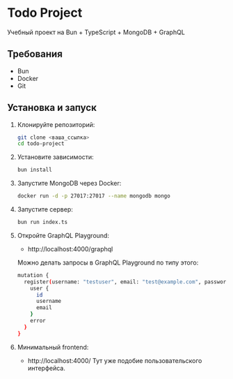 # Todo Project

Учебный проект на Bun + TypeScript + MongoDB + GraphQL

## Требования

- Bun
- Docker
- Git

## Установка и запуск

1. Клонируйте репозиторий:
   ```sh
   git clone <ваша_ссылка>
   cd todo-project
   ```

2. Установите зависимости:
   ```sh
   bun install
   ```

3. Запустите MongoDB через Docker:
   ```sh
   docker run -d -p 27017:27017 --name mongodb mongo
   ```

4. Запустите сервер:
   ```sh
   bun run index.ts
   ```

5. Откройте GraphQL Playground:
   - http://localhost:4000/graphql

   Можно делать запросы в GraphQL Playground по типу этого:
   ```sh
   mutation {
     register(username: "testuser", email: "test@example.com", password: "password123") {
       user {
         id
         username
         email
       }
       error
     }
   }
   ```

6. Минимальный frontend: 
   - http://localhost:4000/
   Тут уже подобие пользовательского интерфейса. 
